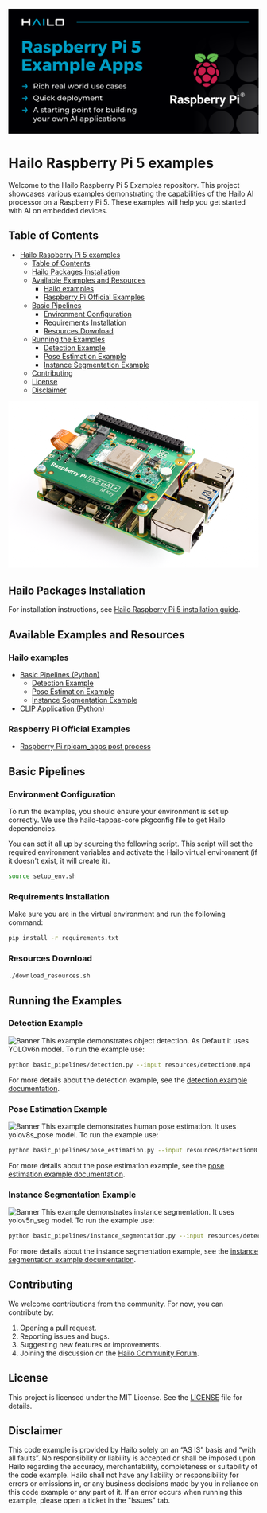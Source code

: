 
![Banner](doc/images/hailo_rpi_examples_banner.png)
# Hailo Raspberry Pi 5 examples
Welcome to the Hailo Raspberry Pi 5 Examples repository. This project showcases various examples demonstrating the capabilities of the Hailo AI processor on a Raspberry Pi 5. These examples will help you get started with AI on embedded devices.

## Table of Contents
- [Hailo Raspberry Pi 5 examples](#hailo-raspberry-pi-5-examples)
  - [Table of Contents](#table-of-contents)
  - [Hailo Packages Installation](#hailo-packages-installation)
  - [Available Examples and Resources](#available-examples-and-resources)
    - [Hailo examples](#hailo-examples)
    - [Raspberry Pi Official Examples](#raspberry-pi-official-examples)
  - [Basic Pipelines](#basic-pipelines)
    - [Environment Configuration](#environment-configuration)
    - [Requirements Installation](#requirements-installation)
    - [Resources Download](#resources-download)
  - [Running the Examples](#running-the-examples)
    - [Detection Example](#detection-example)
    - [Pose Estimation Example](#pose-estimation-example)
    - [Instance Segmentation Example](#instance-segmentation-example)
  - [Contributing](#contributing)
  - [License](#license)
  - [Disclaimer](#disclaimer)

![Raspberry Pi 5 with Hailo M.2](doc/images/Raspberry_Pi_5_Hailo-8.png)

## Hailo Packages Installation
For installation instructions, see [Hailo Raspberry Pi 5 installation guide](doc/install-raspberry-pi5.md).

## Available Examples and Resources
### Hailo examples
- [Basic Pipelines (Python)](#basic-pipelines)
  - [Detection Example](#detection-example)
  - [Pose Estimation Example](#pose-estimation-example)
  - [Instance Segmentation Example](#instance-segmentation-example)
- [CLIP Application (Python)]()

### Raspberry Pi Official Examples
- [Raspberry Pi rpicam_apps post process](#rpicam_app-examples)
  
## Basic Pipelines

### Environment Configuration
To run the examples, you should ensure your environment is set up correctly. We use the hailo-tappas-core pkgconfig file to get Hailo dependencies.

You can set it all up by sourcing the following script. This script will set the required environment variables and activate the Hailo virtual environment (if it doesn't exist, it will create it).
```bash
source setup_env.sh
```

### Requirements Installation
Make sure you are in the virtual environment and run the following command:
```bash
pip install -r requirements.txt
```

### Resources Download
```bash
./download_resources.sh
```

## Running the Examples

### Detection Example
![Banner](doc/images/detection.gif)
This example demonstrates object detection. As Default it uses YOLOv6n model.
To run the example use:
```bash
python basic_pipelines/detection.py --input resources/detection0.mp4
```
For more details about the detection example, see the [detection example documentation](doc/basic-pipelines.md#detection-example).

### Pose Estimation Example
![Banner](doc/images/pose_estimation.gif)
This example demonstrates human pose estimation. It uses yolov8s_pose model.
To run the example use:
```bash
python basic_pipelines/pose_estimation.py --input resources/detection0.mp4
```
For more details about the pose estimation example, see the [pose estimation example documentation](doc/basic-pipelines.md#pose-estimation-example).

### Instance Segmentation Example
![Banner](doc/images/instance_segmentation.gif)
This example demonstrates instance segmentation. It uses yolov5n_seg model.
To run the example use:
```bash
python basic_pipelines/instance_segmentation.py --input resources/detection0.mp4
```
For more details about the instance segmentation example, see the [instance segmentation example documentation](doc/basic-pipelines.md#instance-segmentation-example).

## Contributing
We welcome contributions from the community.
For now, you can contribute by:
1. Opening a pull request.
2. Reporting issues and bugs.
3. Suggesting new features or improvements.
4. Joining the discussion on the [Hailo Community Forum](https://community.hailo.ai/).

## License
This project is licensed under the MIT License. See the [LICENSE](LICENSE) file for details.

## Disclaimer
This code example is provided by Hailo solely on an “AS IS” basis and “with all faults”. No responsibility or liability is accepted or shall be imposed upon Hailo regarding the accuracy, merchantability, completeness or suitability of the code example. Hailo shall not have any liability or responsibility for errors or omissions in, or any business decisions made by you in reliance on this code example or any part of it. If an error occurs when running this example, please open a ticket in the "Issues" tab.
